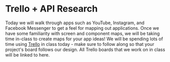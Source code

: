 # Trello + API Research

Today we will walk through apps such as YouTube, Instagram, and Facebook
Messenger to get a feel for mapping out applications. Once we have some
familiarity with screen and component maps, we will be taking time in-class to
create maps for your app ideas! We will be spending lots of time using
[Trello][1] in class today - make sure to follow along so that your project's
board follows our design. All Trello boards that we work on in class will be
linked to here.

[1]: https://trello.com
